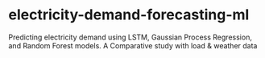 # electricity-demand-forecasting-ml
Predicting electricity demand using LSTM, Gaussian Process Regression, and Random Forest models. A Comparative study with load &amp; weather data
